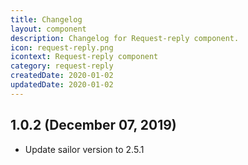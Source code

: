 ```yaml
---
title: Changelog
layout: component
description: Changelog for Request-reply component.
icon: request-reply.png
icontext: Request-reply component
category: request-reply
createdDate: 2020-01-02
updatedDate: 2020-01-02
---
```


## 1.0.2 (December 07, 2019)

* Update sailor version to 2.5.1
